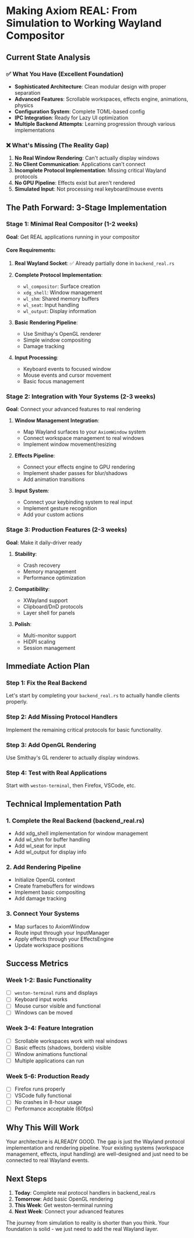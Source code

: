 # Making Axiom REAL: From Simulation to Working Wayland Compositor

## Current State Analysis

### ✅ What You Have (Excellent Foundation)
- **Sophisticated Architecture**: Clean modular design with proper separation
- **Advanced Features**: Scrollable workspaces, effects engine, animations, physics
- **Configuration System**: Complete TOML-based config
- **IPC Integration**: Ready for Lazy UI optimization
- **Multiple Backend Attempts**: Learning progression through various implementations

### ❌ What's Missing (The Reality Gap)
1. **No Real Window Rendering**: Can't actually display windows
2. **No Client Communication**: Applications can't connect
3. **Incomplete Protocol Implementation**: Missing critical Wayland protocols
4. **No GPU Pipeline**: Effects exist but aren't rendered
5. **Simulated Input**: Not processing real keyboard/mouse events

## The Path Forward: 3-Stage Implementation

### Stage 1: Minimal Real Compositor (1-2 weeks)
**Goal**: Get REAL applications running in your compositor

#### Core Requirements:
1. **Real Wayland Socket**: ✅ Already partially done in `backend_real.rs`
2. **Complete Protocol Implementation**:
   - `wl_compositor`: Surface creation
   - `xdg_shell`: Window management
   - `wl_shm`: Shared memory buffers
   - `wl_seat`: Input handling
   - `wl_output`: Display information

3. **Basic Rendering Pipeline**:
   - Use Smithay's OpenGL renderer
   - Simple window compositing
   - Damage tracking

4. **Input Processing**:
   - Keyboard events to focused window
   - Mouse events and cursor movement
   - Basic focus management

### Stage 2: Integration with Your Systems (2-3 weeks)
**Goal**: Connect your advanced features to real rendering

1. **Window Management Integration**:
   - Map Wayland surfaces to your `AxiomWindow` system
   - Connect workspace management to real windows
   - Implement window movement/resizing

2. **Effects Pipeline**:
   - Connect your effects engine to GPU rendering
   - Implement shader passes for blur/shadows
   - Add animation transitions

3. **Input System**:
   - Connect your keybinding system to real input
   - Implement gesture recognition
   - Add your custom actions

### Stage 3: Production Features (2-3 weeks)
**Goal**: Make it daily-driver ready

1. **Stability**:
   - Crash recovery
   - Memory management
   - Performance optimization

2. **Compatibility**:
   - XWayland support
   - Clipboard/DnD protocols
   - Layer shell for panels

3. **Polish**:
   - Multi-monitor support
   - HiDPI scaling
   - Session management

## Immediate Action Plan

### Step 1: Fix the Real Backend
Let's start by completing your `backend_real.rs` to actually handle clients properly.

### Step 2: Add Missing Protocol Handlers
Implement the remaining critical protocols for basic functionality.

### Step 3: Add OpenGL Rendering
Use Smithay's GL renderer to actually display windows.

### Step 4: Test with Real Applications
Start with `weston-terminal`, then Firefox, VSCode, etc.

## Technical Implementation Path

### 1. Complete the Real Backend (backend_real.rs)
- Add xdg_shell implementation for window management
- Add wl_shm for buffer handling
- Add wl_seat for input
- Add wl_output for display info

### 2. Add Rendering Pipeline
- Initialize OpenGL context
- Create framebuffers for windows
- Implement basic compositing
- Add damage tracking

### 3. Connect Your Systems
- Map surfaces to AxiomWindow
- Route input through your InputManager
- Apply effects through your EffectsEngine
- Update workspace positions

## Success Metrics

### Week 1-2: Basic Functionality
- [ ] `weston-terminal` runs and displays
- [ ] Keyboard input works
- [ ] Mouse cursor visible and functional
- [ ] Windows can be moved

### Week 3-4: Feature Integration  
- [ ] Scrollable workspaces work with real windows
- [ ] Basic effects (shadows, borders) visible
- [ ] Window animations functional
- [ ] Multiple applications can run

### Week 5-6: Production Ready
- [ ] Firefox runs properly
- [ ] VSCode fully functional
- [ ] No crashes in 8-hour usage
- [ ] Performance acceptable (60fps)

## Why This Will Work

Your architecture is ALREADY GOOD. The gap is just the Wayland protocol implementation and rendering pipeline. Your existing systems (workspace management, effects, input handling) are well-designed and just need to be connected to real Wayland events.

## Next Steps

1. **Today**: Complete real protocol handlers in backend_real.rs
2. **Tomorrow**: Add basic OpenGL rendering
3. **This Week**: Get weston-terminal running
4. **Next Week**: Connect your advanced features

The journey from simulation to reality is shorter than you think. Your foundation is solid - we just need to add the real Wayland layer.
